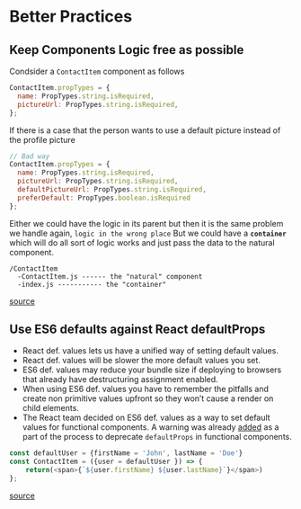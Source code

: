 
# Better Practices

## Keep Components Logic free as possible
Condsider a `ContactItem` component as follows
```javascript
ContactItem.propTypes = {
  name: PropTypes.string.isRequired,
  pictureUrl: PropTypes.string.isRequired,
};
```
If there is a case that the person wants to use a default picture instead of the profile picture
```javascript
// Bad way
ContactItem.propTypes = {
  name: PropTypes.string.isRequired,
  pictureUrl: PropTypes.string.isRequired,
  defaultPictureUrl: PropTypes.string.isRequired,
  preferDefault: PropTypes.boolean.isRequired
};
```
Either we could have the logic in its parent but then it is the same problem we handle again, `logic in the wrong place`
But we could have a **`container`** which will do all sort of logic works and just pass the data to the natural component.
```
/ContactItem
  -ContactItem.js ------ the "natural" component
  -index.js ----------- the "container"
```
[source](https://medium.com/@ricokahler/how-the-golden-rule-of-react-components-can-help-you-write-better-code-127046b478eb)

## Use ES6 defaults against React defaultProps
-   React def. values lets us have a unified way of setting default values.
-   React def. values will be slower the more default values you set.
-   ES6 def. values may reduce your bundle size if deploying to browsers that already have destructuring assignment enabled.
-   When using ES6 def. values you have to remember the pitfalls and create non primitive values upfront so they won’t cause a render on child elements.
-   The React team decided on ES6 def. values as a way to set default values for functional components. A warning was already [added](https://github.com/facebook/react/pull/16210) as a part of the process to deprecate `defaultProps` in functional components.
```javascript
const defaultUser = {firstName = 'John', lastName = 'Doe'}
const ContactItem = ({user = defaultUser }) => {
	return(<span>{`${user.firstName} ${user.lastName}`}</span>)
};
```
[source](https://medium.com/@matanbobi/react-defaultprops-is-dying-whos-the-contender-443c19d9e7f1)
